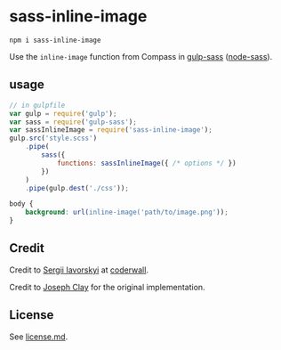 # sass-inline-image

`npm i sass-inline-image`

Use the `inline-image` function from Compass in [gulp-sass](https://www.npmjs.com/package/gulp-sass) ([node-sass](https://www.npmjs.com/package/node-sass)).

## usage

```js
// in gulpfile
var gulp = require('gulp');
var sass = require('gulp-sass');
var sassInlineImage = require('sass-inline-image');
gulp.src('style.scss')
    .pipe(
        sass({
            functions: sassInlineImage({ /* options */ })
        })
    )
    .pipe(gulp.dest('./css'));
```

```scss
body {
    background: url(inline-image('path/to/image.png'));
}
```

## Credit

Credit to [Sergii Iavorskyi](https://coderwall.com/p/fhgu_q/inlining-images-with-gulp-sass) at [coderwall](https://coderwall.com/).

Credit to [Joseph Clay](https://github.com/JosephClay/sass-inline-image) for the original implementation.

## License

See [license.md](./licence.md).

